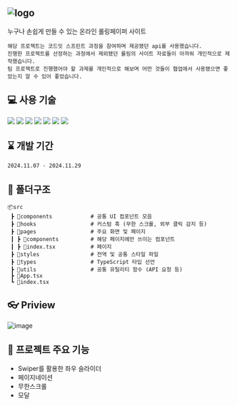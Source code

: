 ## ![logo](https://github.com/user-attachments/assets/66dbdde4-efc3-4609-ad88-306e14697821)

누구나 손쉽게 만들 수 있는 온라인 롤링페이퍼 사이트

```
해당 프로젝트는 코드잇 스프린트 과정을 참여하며 제공됐던 api를 사용했습니다.
진행한 프로젝트를 선정하는 과정에서 제외됐던 롤링의 사이트 자료들이 아까워 개인적으로 제작했습니다.
팀 프로젝트로 진행했어야 할 과제를 개인적으로 해보며 어떤 것들이 협업에서 사용됐으면 좋았는지 알 수 있어 좋았습니다.
```

## 💻 사용 기술
<img src="https://img.shields.io/badge/React-61DAFB?style=for-the-badge&logo=react&logoColor=black"> <img src="https://img.shields.io/badge/React Router-CA4245?style=for-the-badge&logo=reactrouter&logoColor=white">
<img src="https://img.shields.io/badge/TypeScript-3178C6?style=for-the-badge&logo=typescript&logoColor=white">
<img src="https://img.shields.io/badge/Scss-CC6699?style=for-the-badge&logo=sass&logoColor=white">
<img src="https://img.shields.io/badge/Swiper-6332F6?style=for-the-badge&logo=swiper&logoColor=white">
<img src="https://img.shields.io/badge/ESLint-4B32C3?style=for-the-badge&logo=eslint&logoColor=white">
<img src="https://img.shields.io/badge/Prettier-F7B93E?style=for-the-badge&logo=prettier&logoColor=black">

## ⌛ 개발 기간
`2024.11.07 - 2024.11.29`

## 📁 폴더구조
```
📦src
 ┣ 📂components            # 공통 UI 컴포넌트 모음
 ┣ 📂hooks                 # 커스텀 훅 (무한 스크롤, 외부 클릭 감지 등)
 ┣ 📂pages                 # 주요 화면 및 페이지
 ┃ ┣ 📂components          # 해당 페이지에만 쓰이는 컴포넌트
 ┃ ┣ 📜index.tsx           # 페이지
 ┣ 📂styles                # 전역 및 공통 스타일 파일
 ┣ 📂types                 # TypeScript 타입 선언
 ┣ 📂utils                 # 공통 유틸리티 함수 (API 요청 등)
 ┣ 📜App.tsx               
 ┗ 📜index.tsx             
```

## 👓 Priview
![image](https://github.com/user-attachments/assets/82ada548-494b-49de-9666-952e2974b301)

## 🧩 프로젝트 주요 기능
- Swiper를 활용한 좌우 슬라이더
- 페이지네이션
- 무한스크롤
- 모달
